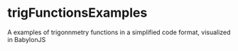 # trigFunctionsExamples
A examples of trigonnmetry functions in a simplified code format, visualized in BabylonJS
